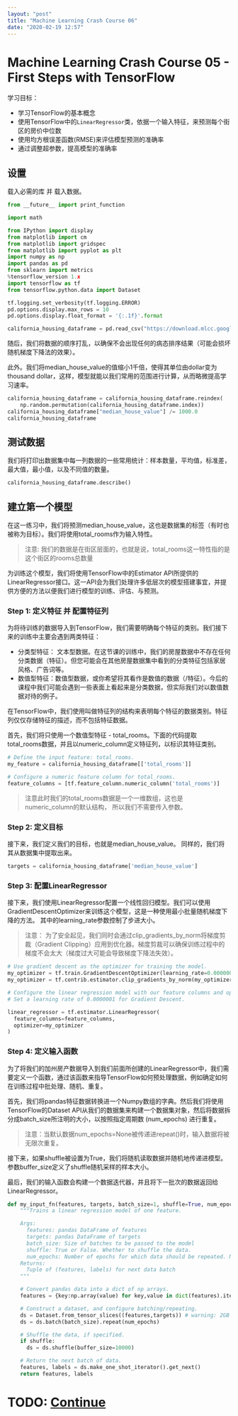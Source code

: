 ```yaml
---
layout: "post"
title: "Machine Learning Crash Course 06"
date: "2020-02-19 12:57"
---
```


# Machine Learning Crash Course 05 - First Steps with TensorFlow

学习目标：

- 学习TensorFlow的基本概念
- 使用TensorFlow中的`LinearRegressor`类，依据一个输入特征，来预测每个街区的房价中位数
- 使用均方根误差函数(RMSE)来评估模型预测的准确率
- 通过调整超参数，提高模型的准确率

## 设置

载入必需的库 并 载入数据。

```python
from __future__ import print_function

import math

from IPython import display
from matplotlib import cm
from matplotlib import gridspec
from matplotlib import pyplot as plt
import numpy as np
import pandas as pd
from sklearn import metrics
%tensorflow_version 1.x
import tensorflow as tf
from tensorflow.python.data import Dataset

tf.logging.set_verbosity(tf.logging.ERROR)
pd.options.display.max_rows = 10
pd.options.display.float_format = '{:.1f}'.format

california_housing_dataframe = pd.read_csv("https://download.mlcc.google.com/mledu-datasets/california_housing_train.csv", sep=",")
```

随后，我们将数据的顺序打乱，以确保不会出现任何的病态排序结果（可能会损坏随机梯度下降法的效果）。

此外。我们将median_house_value的值缩小1千倍，使得其单位由dollar变为thousand dollar，这样，模型就能以我们常用的范围进行计算，从而略微提高学习速率。

```python
california_housing_dataframe = california_housing_dataframe.reindex(
    np.random.permutation(california_housing_dataframe.index))
california_housing_dataframe["median_house_value"] /= 1000.0
california_housing_dataframe
```

## 测试数据

我们将打印出数据集中每一列数据的一些常用统计：样本数量，平均值，标准差，最大值，最小值，以及不同值的数量。

```python
california_housing_dataframe.describe()
```

## 建立第一个模型

在这一练习中，我们将预测median_house_value，这也是数据集的标签（有时也被称为目标）。我们将使用total_rooms作为输入特性。

> 注意: 我们的数据是在街区层面的，也就是说，total_rooms这一特性指的是这个街区的rooms总数量

为训练这个模型，我们将使用TensorFlow中的Estimator API所提供的LinearRegressor接口。这一API会为我们处理许多低层次的模型搭建事宜，并提供方便的方法以便我们进行模型的训练、评估、与预测。

### Step 1: 定义特征 并 配置特征列

为将待训练的数据导入到TensorFlow，我们需要明确每个特征的类别。我们接下来的训练中主要会遇到两类特征：

- 分类型特征： 文本型数据。在这节课的训练中，我们的房屋数据中不存在任何分类数据（特征）。但您可能会在其他房屋数据集中看到的分类特征包括家居风格、广告词等。
- 数值型特征：数值型数据，或你希望将其看作是数值的数据（/特征）。今后的课程中我们可能会遇到一些表面上看起来是分类数据，但实际我们对以数值数据对待的例子。

在TensorFlow中，我们使用叫做特征列的结构来表明每个特征的数据类别。特征列仅仅存储特征的描述，而不包括特征数据。

首先，我们将只使用一个数值型特征 - total_rooms。下面的代码提取total_rooms数据，并且以numeric_column定义特征列，以标识其特征类别。

```python
# Define the input feature: total_rooms.
my_feature = california_housing_dataframe[['total_rooms']]

# Configure a numeric feature column for total_rooms.
feature_columns = [tf.feature_column.numeric_column('total_rooms')]
```

> 注意此时我们的total_rooms数据是一个一维数组，这也是numeric_column的默认结构， 所以我们不需要传入参数。

### Step 2: 定义目标

接下来，我们定义我们的目标，也就是median_house_value。 同样的，我们将其从数据集中提取出来。

```python
targets = california_housing_dataframe['median_house_value']
```

### Step 3: 配置LinearRegressor

接下来，我们使用LinearRegressor配置一个线性回归模型。我们可以使用GradientDescentOptimizer来训练这个模型，这是一种使用最小批量随机梯度下降的方法。 其中的learning_rate参数控制了步进大小。

> 注意： 为了安全起见，我们同时会通过clip_gradients_by_norm将梯度剪裁（Gradient Clipping）应用到优化器。梯度剪裁可以确保训练过程中的梯度不会太大（梯度过大可能会导致梯度下降法失效）。

```python
# Use gradient descent as the optimizer for training the model.
my_optimizer = tf.train.GradientDescentOptimizer(learning_rate=0.0000001)
my_optimizer = tf.contrib.estimator.clip_gradients_by_norm(my_optimizer, 5.0)

# Configure the linear regression model with our feature columns and optimizer.
# Set a learning rate of 0.0000001 for Gradient Descent.

linear_regressor = tf.estimator.LinearRegressor(
  feature_columns=feature_columns,
  optimizer=my_optimizer
)
```

### Step 4: 定义输入函数

为了将我们的加州房产数据导入到我们前面所创建的LinearRegressor中，我们需要定义一个函数，通过该函数来指导TensorFlow如何预处理数据，例如确定如何在训练过程中批处理、随机、重复。

首先，我们将pandas特征数据转换进一个Numpy数组的字典。然后我们将使用TensorFlow的Dataset API从我们的数据集来构建一个数据集对象，然后将数据拆分成batch_size所注明的大小，以按照指定周期数 (num_epochs) 进行重复。

> 注意：当默认数据num_epochs=None被传递进repeat()时，输入数据将被无限次重复。

接下来，如果shuffle被设置为True，我们将随机读取数据并随机地传递进模型。参数buffer_size定义了shuffle随机采样的样本大小。

最后，我们的输入函数会构建一个数据迭代器，并且将下一批次的数据返回给LinearRegressor。

```python
def my_input_fn(features, targets, batch_size=1, shuffle=True, num_epochs=None):
    """Trains a linear regression model of one feature.

    Args:
      features: pandas DataFrame of features
      targets: pandas DataFrame of targets
      batch_size: Size of batches to be passed to the model
      shuffle: True or False. Whether to shuffle the data.
      num_epochs: Number of epochs for which data should be repeated. None = repeat indefinitely
    Returns:
      Tuple of (features, labels) for next data batch
    """

    # Convert pandas data into a dict of np arrays.
    features = {key:np.array(value) for key,value in dict(features).items()}

    # Construct a dataset, and configure batching/repeating.
    ds = Dataset.from_tensor_slices((features,targets)) # warning: 2GB limit
    ds = ds.batch(batch_size).repeat(num_epochs)

    # Shuffle the data, if specified.
    if shuffle:
      ds = ds.shuffle(buffer_size=10000)

    # Return the next batch of data.
    features, labels = ds.make_one_shot_iterator().get_next()
    return features, labels
```

# TODO: [Continue](https://developers.google.com/machine-learning/crash-course/first-steps-with-tensorflow/programming-exercises?hl=en)
